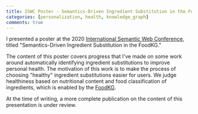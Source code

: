 ```yaml
---
title: ISWC Poster - Semantics-Driven Ingredient Substitution in the FoodKG
categories: [personalization, health, knowledge_graph]
comments: true
---
```


I presented a poster at the 2020 [International Semantic Web Conference](https://iswc2020.semanticweb.org/), titled 
"Semantics-Driven Ingredient Substitution in the FoodKG."

The content of this poster covers progress that I've made on some work around automatically identifying 
ingredient substitutions to improve personal health. The motivation of this work is to make the process of choosing
"healthy" ingredient substitutions easier for users. We judge healthiness based on nutritional content and 
food classification of ingredients, which is enabled by the [FoodKG](https://foodkg.github.io/).

At the time of writing, a more complete publication on the content of this presentation is under review.